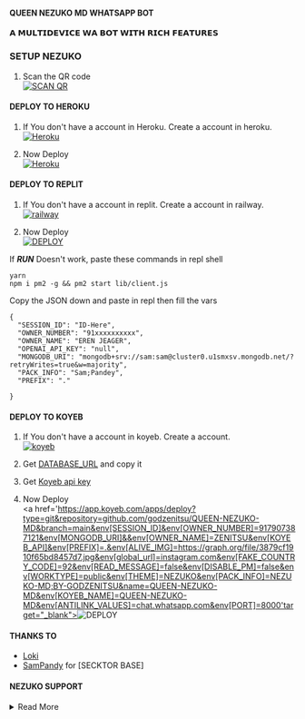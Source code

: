 #### QUEEN NEZUKO MD WHATSAPP BOT
𝗔 𝗠𝗨𝗟𝗧𝗜𝗗𝗘𝗩𝗜𝗖𝗘 𝗪𝗔 𝗕𝗢𝗧 𝗪𝗜𝗧𝗛 𝗥𝗜𝗖𝗛 𝗙𝗘𝗔𝗧𝗨𝗥𝗘𝗦

### SETUP NEZUKO

1. Scan the QR code
    <br>
<a href='https://nezuko-md-qr.onrender.com' target="_blank"><img alt='SCAN QR' src='https://img.shields.io/badge/Scan_qr-100000?style=for-the-badge&logo=scan&logoColor=white&labelColor=black&color=black'/></a>

#### DEPLOY TO HEROKU 

1. If You don't have a account in Heroku. Create a account in heroku.
    <br>
<a href='https://signup.heroku.com/' target="_blank"><img alt='Heroku' src='https://img.shields.io/badge/-Create-black?style=for-the-badge&logo=heroku&logoColor=white'/></a>

3. Now Deploy
    <br>
<a href='https://heroku.com/deploy?template=https://github.com/godzenitsu/QUEEN-NEZUKO-MD' target="_blank"><img alt='Heroku' src='https://img.shields.io/badge/-Deploy-black?style=for-the-badge&logo=heroku&logoColor=white'/></a>


#### DEPLOY TO REPLIT

1. If You don't have a account in replit. Create a account in railway.
    <br>
<a href='replit.com' target="_blank"><img alt='railway' src='https://img.shields.io/badge/-Create-black?style=for-the-badge&logo=replit&logoColor=white'/></a>



2. Now Deploy
    <br>
<a href='https://repl.it/github/godzenitsu/QUEEN-NEZUKO-MDl' target="_blank"><img alt='DEPLOY' src='https://img.shields.io/badge/-DEPLOY-black?style=for-the-badge&logo=replit&logoColor=white'/></a>

If ***RUN*** Doesn't work, paste these commands in repl shell

```
yarn
npm i pm2 -g && pm2 start lib/client.js
```
Copy the JSON down and paste in repl then fill the vars

```
{
  "SESSION_ID": "ID-Here",
  "OWNER_NUMBER": "91xxxxxxxxxx",
  "OWNER_NAME": "EREN JEAGER",
  "OPENAI_API_KEY": "null",
  "MONGODB_URI": "mongodb+srv://sam:sam@cluster0.u1smxsv.mongodb.net/?retryWrites=true&w=majority",
  "PACK_INFO": "Sam;Pandey",
  "PREFIX": "."
   
}
```
#### DEPLOY TO KOYEB 

1. If You don't have a account in koyeb. Create a account.
    <br>
<a href='https://app.koyeb.com/auth/signup' target="_blank"><img alt='koyeb' src='https://img.shields.io/badge/-Create-black?style=for-the-badge&logo=koyeb&logoColor=white'/></a>

3. Get [DATABASE_URL](https://github.com/Loki-Xer/jarvis-md/wiki/Data-base-url) and copy it

4. Get [Koyeb api key](https://app.koyeb.com/account/api)

2. Now Deploy
    <br>
<a href='https://app.koyeb.com/apps/deploy?type=git&repository=github.com/godzenitsu/QUEEN-NEZUKO-MD&branch=main&env[SESSION_ID]&env[OWNER_NUMBER]=917907387121&env[MONGODB_URI]&&env[OWNER_NAME]=ZENITSU&env[KOYEB_API]&env[PREFIX]=.&env[ALIVE_IMG]=https://graph.org/file/3879cf1910f65bd8457d7.jpg&env[global_url]=instagram.com&env[FAKE_COUNTRY_CODE]=92&env[READ_MESSAGE]=false&env[DISABLE_PM]=false&env[WORKTYPE]=public&env[THEME]=NEZUKO&env[PACK_INFO]=NEZUKO-MD;BY-GODZENITSU&name=QUEEN-NEZUKO-MD&env[KOYEB_NAME]=QUEEN-NEZUKO-MD&env[ANTILINK_VALUES]=chat.whatsapp.com&env[PORT]=8000'target="_blank"><img alt='DEPLOY' src='https://img.shields.io/badge/-DEPLOY-black?style=for-the-badge&logo=koyeb&logoColor=white'/></a>


   </details>
 

#### THANKS TO
- [Loki](https://github.com/Loki-Xer) <br>
- [SamPandy](https://github.com/SamPandey001) for [SECKTOR BASE]

#### NEZUKO SUPPORT 


<details close>
<summary>Read More</summary>
    <br>
<a href="https://chat.whatsapp.com/D8fCfh8kSC0EDRHeMCrIDy"><img alt="WhatsApp" src="https://img.shields.io/badge/-Whatsapp%20Channel-white?style=for-the-badge&logo=whatsapp&logoColor=black"/></a>
    <br>
<br>
<a href="https://whatsapp.com/channel/0029VaV63w1JENxsHsm43B0h"><img alt="WhatsApp" src="https://img.shields.io/badge/WhatsApp-25D366?style=for-the-badge&logo=whatsapp&logoColor=white"/></a>
    <br>
<br>
<a 
